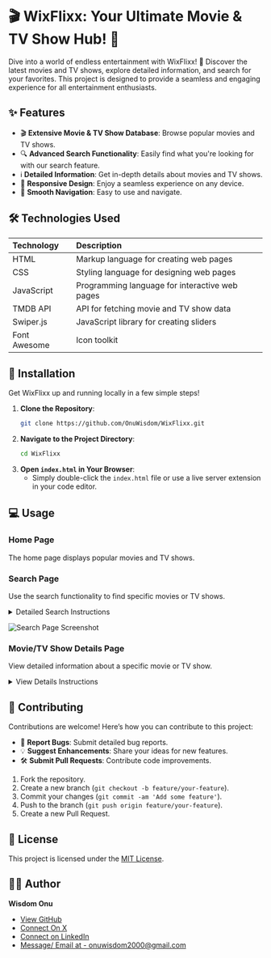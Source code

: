 # **🎬 WixFlixx: Your Ultimate Movie & TV Show Hub! 🍿**

Dive into a world of endless entertainment with WixFlixx! 🚀 Discover the latest movies and TV shows, explore detailed information, and search for your favorites. This project is designed to provide a seamless and engaging experience for all entertainment enthusiasts.

## ✨ Features

- 🎬 **Extensive Movie & TV Show Database**: Browse popular movies and TV shows.
- 🔍 **Advanced Search Functionality**: Easily find what you're looking for with our search feature.
- ℹ️ **Detailed Information**: Get in-depth details about movies and TV shows.
- 📱 **Responsive Design**: Enjoy a seamless experience on any device.
- 🚀 **Smooth Navigation**: Easy to use and navigate.

## 🛠️ Technologies Used

| Technology   | Description                                    |
| :----------- | :--------------------------------------------- |
| HTML         | Markup language for creating web pages         |
| CSS          | Styling language for designing web pages       |
| JavaScript   | Programming language for interactive web pages |
| TMDB API     | API for fetching movie and TV show data        |
| Swiper.js    | JavaScript library for creating sliders        |
| Font Awesome | Icon toolkit                                   |

## 🚀 Installation

Get WixFlixx up and running locally in a few simple steps!

1.  **Clone the Repository**:
    ```bash
    git clone https://github.com/OnuWisdom/WixFlixx.git
    ```
2.  **Navigate to the Project Directory**:
    ```bash
    cd WixFlixx
    ```
3.  **Open `index.html` in Your Browser**:
    - Simply double-click the `index.html` file or use a live server extension in your code editor.

## 💻 Usage

### Home Page

The home page displays popular movies and TV shows.

### Search Page

Use the search functionality to find specific movies or TV shows.

<details>
<summary>Detailed Search Instructions</summary>
<br>

1.  **Enter Your Search Term**: Type in the movie or TV show you're looking for.
2.  **Select the Media Type**: Choose either "Movies" or "TV Shows".
3.  **Click the Search Button**: Hit the search icon to display the results.

```javascript
// Example search query
const searchTerm = 'Avengers';
const mediaType = 'movie'; // or "tv"
```

</details>

![Search Page Screenshot](https://via.placeholder.com/800x400)

### Movie/TV Show Details Page

View detailed information about a specific movie or TV show.

<details>
<summary>View Details Instructions</summary>
<br>

1.  **Click on a Movie or TV Show**: From the home page or search results.
2.  **View Detailed Information**: Explore overview, genres, release date, and more.
</details>

## 🤝 Contributing

Contributions are welcome! Here’s how you can contribute to this project:

- 🐛 **Report Bugs**: Submit detailed bug reports.
- 💡 **Suggest Enhancements**: Share your ideas for new features.
- 🛠️ **Submit Pull Requests**: Contribute code improvements.

1.  Fork the repository.
2.  Create a new branch (`git checkout -b feature/your-feature`).
3.  Commit your changes (`git commit -am 'Add some feature'`).
4.  Push to the branch (`git push origin feature/your-feature`).
5.  Create a new Pull Request.

## 📜 License

This project is licensed under the [MIT License](LICENSE).

## 🧑‍💻 Author

**Wisdom Onu**

- [View GitHub](https://github.com/OnuWisdom)
- [Connect On X](https://x.com/whisdomseven)
- [Connect on LinkedIn](https://www.linkedin.com/in/wisdom-onu-5450a434b/)
- [Message/ Email at - onuwisdom2000@gmail.com](onuwisdom2000@gmail.com)
